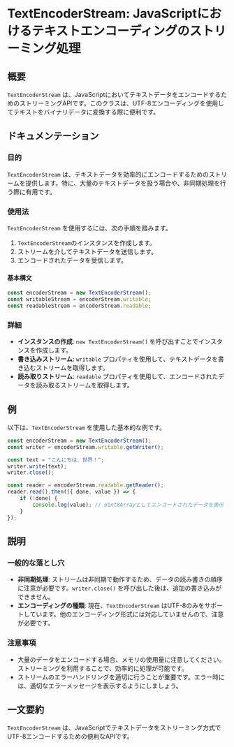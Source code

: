 <!--
Meta Description: # TextEncoderStream: JavaScriptにおけるテキストエンコーディングのストリーミング処理 ## 概要 `TextEncoderStream` は、JavaScriptにおいてテキストデータをエンコードするためのストリーミングAPIです。このクラスは、UTF-8エンコーディン...
Meta Keywords: textencoderstream, const, encoderstream, writer, new
-->

# TextEncoderStream: JavaScriptにおけるテキストエンコーディングのストリーミング処理

## 概要
`TextEncoderStream` は、JavaScriptにおいてテキストデータをエンコードするためのストリーミングAPIです。このクラスは、UTF-8エンコーディングを使用してテキストをバイナリデータに変換する際に便利です。

## ドキュメンテーション
### 目的
`TextEncoderStream` は、テキストデータを効率的にエンコードするためのストリームを提供します。特に、大量のテキストデータを扱う場合や、非同期処理を行う際に有用です。

### 使用法
`TextEncoderStream` を使用するには、次の手順を踏みます。

1. `TextEncoderStream`のインスタンスを作成します。
2. ストリームを介してテキストデータを送信します。
3. エンコードされたデータを受信します。

#### 基本構文
```javascript
const encoderStream = new TextEncoderStream();
const writableStream = encoderStream.writable;
const readableStream = encoderStream.readable;
```

### 詳細
- **インスタンスの作成**: `new TextEncoderStream()` を呼び出すことでインスタンスを作成します。
- **書き込みストリーム**: `writable` プロパティを使用して、テキストデータを書き込むストリームを取得します。
- **読み取りストリーム**: `readable` プロパティを使用して、エンコードされたデータを読み取るストリームを取得します。

## 例
以下は、`TextEncoderStream` を使用した基本的な例です。

```javascript
const encoderStream = new TextEncoderStream();
const writer = encoderStream.writable.getWriter();

const text = "こんにちは、世界！";
writer.write(text);
writer.close();

const reader = encoderStream.readable.getReader();
reader.read().then(({ done, value }) => {
    if (!done) {
        console.log(value); // Uint8Arrayとしてエンコードされたデータを表示
    }
});
```

## 説明
### 一般的な落とし穴
- **非同期処理**: ストリームは非同期で動作するため、データの読み書きの順序に注意が必要です。`writer.close()` を呼び出した後は、追加の書き込みができません。
- **エンコーディングの種類**: 現在、`TextEncoderStream` はUTF-8のみをサポートしています。他のエンコーディング形式には対応していませんので、注意が必要です。

### 注意事項
- 大量のデータをエンコードする場合、メモリの使用量に注意してください。ストリーミングを利用することで、効率的に処理が可能です。
- ストリームのエラーハンドリングを適切に行うことが重要です。エラー時には、適切なエラーメッセージを表示するようにしましょう。

## 一文要約
`TextEncoderStream` は、JavaScriptでテキストデータをストリーミング方式でUTF-8エンコードするための便利なAPIです。